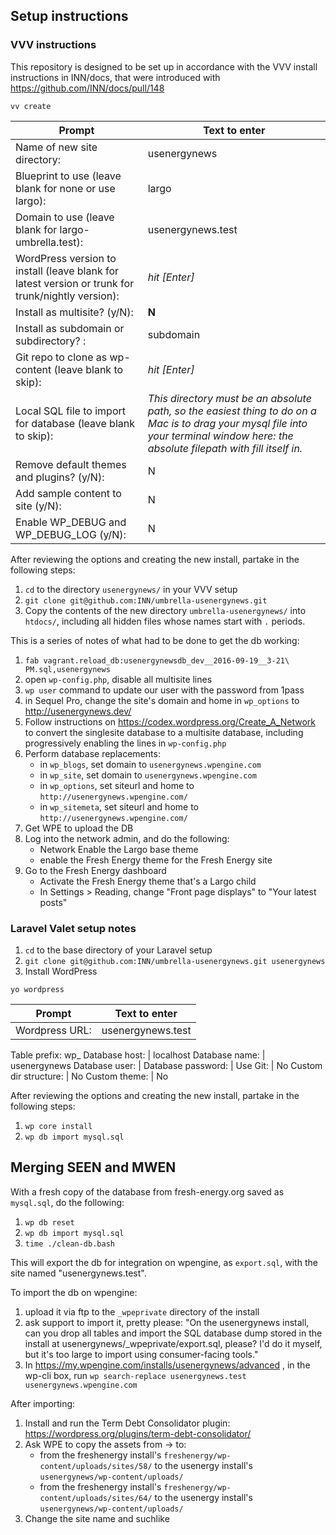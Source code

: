 ## Setup instructions

### VVV instructions

This repository is designed to be set up in accordance with the VVV install instructions in INN/docs, that were introduced with https://github.com/INN/docs/pull/148

```
vv create
```

Prompt | Text to enter 
------------ | -------------
Name of new site directory: | usenergynews
Blueprint to use (leave blank for none or use largo): | largo
Domain to use (leave blank for largo-umbrella.test): | usenergynews.test
WordPress version to install (leave blank for latest version or trunk for trunk/nightly version): | *hit [Enter]*
Install as multisite? (y/N): | **N**
Install as subdomain or subdirectory? : | subdomain
Git repo to clone as wp-content (leave blank to skip): | *hit [Enter]*
Local SQL file to import for database (leave blank to skip): | *This directory must be an absolute path, so the easiest thing to do on a Mac is to drag your mysql file into your terminal window here: the absolute filepath with fill itself in.*
Remove default themes and plugins? (y/N): | N
Add sample content to site (y/N): | N
Enable WP_DEBUG and WP_DEBUG_LOG (y/N): | N

After reviewing the options and creating the new install, partake in the following steps:

1. `cd` to the directory `usenergynews/` in your VVV setup
2. `git clone git@github.com:INN/umbrella-usenergynews.git`
3. Copy the contents of the new directory `umbrella-usenergynews/` into `htdocs/`, including all hidden files whose names start with `.` periods.

This is a series of notes of what had to be done to get the db working:

1. `fab vagrant.reload_db:usenergynewsdb_dev__2016-09-19__3-21\ PM.sql,usenergynews`
2. open `wp-config.php`, disable all multisite lines
3. `wp user` command to update our user with the password from 1pass
4. in Sequel Pro, change the site's domain and home in `wp_options` to http://usenergynews.dev/
4. Follow instructions on https://codex.wordpress.org/Create_A_Network to convert the singlesite database to a multisite database, including progressively enabling the lines in `wp-config.php`
5. Perform database replacements:
	- in `wp_blogs`, set domain to `usenergynews.wpengine.com`
	- in `wp_site`, set domain to `usenergynews.wpengine.com`
	- in `wp_options`, set siteurl and home to `http://usenergynews.wpengine.com/`
	- in `wp_sitemeta`, set siteurl and home to `http://usenergynews.wpengine.com/`
5. Get WPE to upload the DB
6. Log into the network admin, and do the following:
	- Network Enable the Largo base theme
	- enable the Fresh Energy theme for the Fresh Energy site
7. Go to the Fresh Energy dashboard
	- Activate the Fresh Energy theme that's a Largo child
	- In Settings > Reading, change "Front page displays" to "Your latest posts"


### Laravel Valet setup notes

1. `cd` to the base directory of your Laravel setup
2. `git clone git@github.com:INN/umbrella-usenergynews.git usenergynews`
3. Install WordPress

```
yo wordpress
```

Prompt | Text to enter
------- | ------------
Wordpress URL: | usenergynews.test
Table prefix: wp_
Database host: | localhost
Database name: | usenergynews
Database user: |
Database password: |
Use Git: | No
Custom dir structure: | No
Custom theme: | No

After reviewing the options and creating the new install, partake in the following steps:

1. `wp core install`
2. `wp db import mysql.sql`

## Merging SEEN and MWEN

With a fresh copy of the database from fresh-energy.org saved as `mysql.sql`, do the following:

1. `wp db reset`
2. `wp db import mysql.sql`
3. `time ./clean-db.bash`

This will export the db for integration on wpengine, as `export.sql`, with the site named "usenergynews.test".

To import the db on wpengine:

1. upload it via ftp to the `_wpeprivate` directory of the install
2. ask support to import it, pretty please: "On the usenergynews install, can you drop all tables and import the SQL database dump stored in the install at usenergynews/_wpeprivate/export.sql, please? I'd do it myself, but it's too large to import using consumer-facing tools."
3. In https://my.wpengine.com/installs/usenergynews/advanced , in the wp-cli box, run `wp search-replace usenergynews.test usenergynews.wpengine.com`

After importing:

1. Install and run the Term Debt Consolidator plugin: https://wordpress.org/plugins/term-debt-consolidator/
2. Ask WPE to copy the assets from -> to:
	- from the freshenergy install's `freshenergy/wp-content/uploads/sites/58/` to the usenergy install's `usenergynews/wp-content/uploads/`
	- from the freshenergy install's `freshenergy/wp-content/uploads/sites/64/` to the usenergy install's `usenergynews/wp-content/uploads/`
3. Change the site name and suchlike
